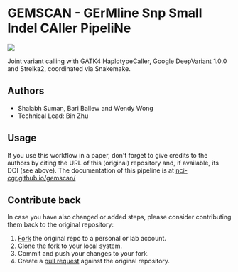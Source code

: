 # GEMSCAN - GErMline Snp Small Indel CAller PipeliNe 
![](https://nci-cgr.github.io/GEMSCAN/gemscan_logo.png)

Joint variant calling with GATK4 HaplotypeCaller, Google DeepVariant 1.0.0 and Strelka2, coordinated via Snakemake.

## Authors

* Shalabh Suman, Bari Ballew and Wendy Wong 
* Technical Lead: Bin Zhu

## Usage

If you use this workflow in a paper, don't forget to give credits to the authors by citing the URL of this (original) repository and, if available, its DOI (see above). The documentation of this pipeline is at [nci-cgr.github.io/gemscan/](https://nci-cgr.github.io/GEMSCAN/)

## Contribute back

In case you have also changed or added steps, please consider contributing them back to the original repository:

1. [Fork](https://help.github.com/en/articles/fork-a-repo) the original repo to a personal or lab account.
2. [Clone](https://help.github.com/en/articles/cloning-a-repository) the fork to your local system.
3. Commit and push your changes to your fork.
4. Create a [pull request](https://help.github.com/en/articles/creating-a-pull-request) against the original repository.

